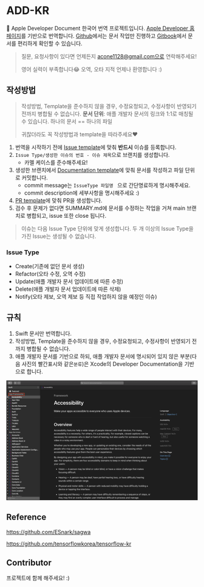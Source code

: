 # ADD-KR
🍎 Apple Developer Document 한국어 번역 프로젝트입니다. [Apple Developer 홈페이지](https://developer.apple.com/documentation/technologies)를 기반으로 번역합니다. [Github](https://github.com/DAEUN28/ADD-KR)에서는 문서 작업만 진행하고 [Gitbook](https://acone1128.gitbook.io/add/)에서 문서를 편리하게 확인할 수 있습니다.

> 질문, 요청사항이 있다면 언제든지 acone1128@gmail.com으로 연락해주세요!
>
> 영어 실력이 부족합니다😂 오역, 오타 지적 언제나 환영합니다 :) 



## 작성방법

> 작성방법, Template을 준수하지 않을 경우, 수정요청되고, 수정사항이 반영되기 전까지 병합될 수 없습니다.
> **문서 단위**: 애플 개발자 문서의 링크와 1:1로 매칭될 수 있습니다. 하나의 문서 == 하나의 파일
>
> 귀찮더라도 꼭 작성방법과 template을 따라주세요❤️

1. 번역을 시작하기 전에 [Issue template](https://github.com/DAEUN28/ADD-KR/blob/main/.github/ISSUE_TEMPLATE/issue-template.md)에 맞춰 **반드시** 이슈를 등록합니다.
2. `Issue Type/생성한 이슈의 번호 - 이슈 제목`으로 브랜치를 생성합니다.
   - 카멜 케이스를 준수해주세요!
3. 생성한 브랜치에서 [Documentation template](https://github.com/DAEUN28/ADD-KR/blob/main/DOCUMENT_TEMPLATE.md)에 맞춰 문서를 작성하고 파일 단위로 커밋합니다.
   - commit message는 `IssueType 파일명 ` 으로 간단명료하게 명시해주세요.
   - commit description에 세부사항을 명시해주세요 :)
4. [PR template](https://github.com/DAEUN28/ADD-KR/blob/main/.github/PULL_REQUEST_TEMPLATE.md)에 맞춰 PR을 생성합니다.
5. 검수 후 문제가 없다면 SUMMARY.md에 문서를 수정하는 작업을 거쳐 main 브랜치로 병합되고, issue 또한 close 됩니다.

> 이슈는 다음 Issue Type 단위에 맞게 생성합니다. 두 개 이상의 Issue Type을 가진 Issue는 생성될 수 없습니다.

### Issue Type

- Create(기존에 없던 문서 생성)
- Refactor(오타 수정, 오역 수정)
- Update(애플 개발자 문서 업데이트에 따른 수정)
- Delete(애플 개발자 문서 업데이트에 따른 삭제)
- Notify(오타 제보, 오역 제보 등 직접 작업하지 않을 예정인 이슈)



## 규칙

1. Swift 문서만 번역합니다.
2. 작성방법, Template을 준수하지 않을 경우, 수정요청되고, 수정사항이 반영되기 전까지 병합될 수 없습니다.
3. 애플 개발자 문서를 기반으로 하되, 애플 개발자 문서에 명시되어 있지 않은 부분(다음 사진의 빨간표시와 같은`분류`)은 Xcode의 Developer Documentation을 기반으로 합니다.

![figure1](Resource/readme-figure1.png)



## Reference

https://github.com/ESnark/sagwa

https://github.com/tensorflowkorea/tensorflow-kr



## Contributor

프로젝트에 함께 해주세요! :)